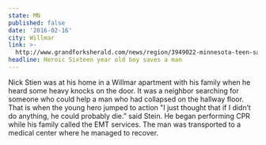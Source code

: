 ```yaml
---
state: MN
published: false
date: '2016-02-16'
city: Willmar
link: >-
  http://www.grandforksherald.com/news/region/3949022-minnesota-teen-saves-mans-life
headline: Heroic Sixteen year old boy saves a man
---
```

Nick Stien was at his home in a Willmar apartment with his family when he heard some heavy knocks on the door. It was a neighbor searching for someone who could help a man who had collapsed on the hallway floor. That is when the young hero jumped to action "I just thought that if I didn’t do anything, he could probably die.” said Stein. He began performing CPR while his family called the EMT services. The man was transported to a medical center where he managed to recover.
